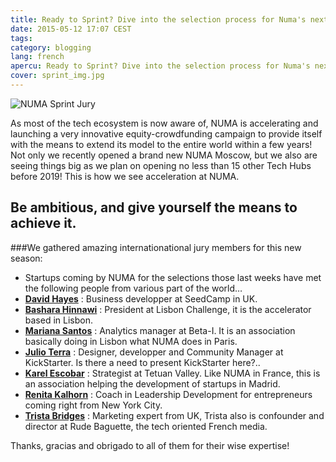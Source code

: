 ```yaml
---
title: Ready to Sprint? Dive into the selection process for Numa's next start-ups
date: 2015-05-12 17:07 CEST
tags:
category: blogging
lang: french
apercu: Ready to Sprint? Dive into the selection process for Numa's next start-ups
cover: sprint_img.jpg
---
```

![NUMA Sprint Jury](numa_sprint_jury.jpg)

As most of the tech ecosystem is now aware of, NUMA is accelerating and launching a very innovative equity-crowdfunding campaign to provide itself with the means to extend its model to the entire world within a few years!
Not only we recently opened a brand new NUMA Moscow, but we also are seeing things big as we plan on opening no less than 15 other Tech Hubs before 2019! 
This is how we see acceleration at NUMA. 

## Be ambitious, and give yourself the means to achieve it.

###We gathered amazing internationational jury members for this new season:

- Startups coming by NUMA for the selections those last weeks have met the following people from various part of the world…
- [**David Hayes**](https://www.linkedin.com/in/haynesdave) : Business developper at SeedCamp in UK.
- [**Bashara Hinnawi**](https://www.linkedin.com/in/bmhinnawi) : President at Lisbon Challenge, it is the accelerator based in Lisbon.
- [**Mariana Santos**](https://pt.linkedin.com/in/marianamhsantos) : Analytics manager at Beta-I. It is an association basically doing in Lisbon what NUMA does in Paris.
- [**Julio Terra**](https://www.linkedin.com/in/julioterra) : Designer, developper and Community Manager at KickStarter. Is there a need to present KickStarter here?..
- [**Karel Escobar**](https://es.linkedin.com/in/karelescobar/fr) : Strategist at Tetuan Valley. Like NUMA in France, this is an association helping the development of startups in Madrid.
- [**Renita Kalhorn**](https://www.linkedin.com/in/renitakalhorn) : Coach in Leadership Development for entrepreneurs coming right from New York City.
- [**Trista Bridges**](https://fr.linkedin.com/in/tristabridges/fr) : Marketing expert from UK, Trista also is confounder and director at Rude Baguette, the tech oriented French media.

Thanks, gracias and obrigado to all of them for their wise expertise!
